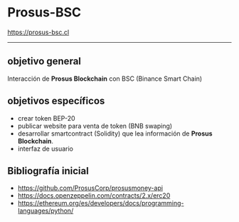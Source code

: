 # Prosus-BSC

https://prosus-bsc.cl

----

## objetivo general
Interacción de **Prosus Blockchain** con BSC (Binance Smart Chain)

## objetivos específicos
* crear token BEP-20
* publicar website para venta de token (BNB swaping)
* desarrollar smartcontract (Solidity) que lea información de **Prosus Blockchain**.
* interfaz de usuario


## Bibliografía inicial
* https://github.com/ProsusCorp/prosusmoney-api
* https://docs.openzeppelin.com/contracts/2.x/erc20
* https://ethereum.org/es/developers/docs/programming-languages/python/
